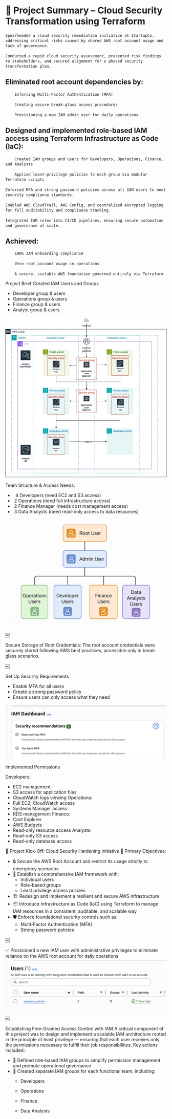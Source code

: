 # 🔹 Project Summary – Cloud Security Transformation using Terraform

    Spearheaded a cloud security remediation initiative at StartupCo, addressing critical risks caused by shared AWS root account usage and lack of governance.

    Conducted a rapid cloud security assessment, presented risk findings to stakeholders, and secured alignment for a phased security transformation plan.

## Eliminated root account dependencies by:

        Enforcing Multi-Factor Authentication (MFA)

        Creating secure break-glass access procedures

        Provisioning a new IAM admin user for daily operations
## Designed and implemented role-based IAM access using Terraform Infrastructure as Code (IaC):

        Created IAM groups and users for Developers, Operations, Finance, and Analysts

        Applied least-privilege policies to each group via modular Terraform scripts

    Enforced MFA and strong password policies across all IAM users to meet security compliance standards.

    Enabled AWS CloudTrail, AWS Config, and centralized encrypted logging for full auditability and compliance tracking.

    Integrated IAM roles into CI/CD pipelines, ensuring secure automation and governance at scale.

## Achieved:

        100% IAM onboarding compliance

        Zero root account usage in operations

        A secure, scalable AWS foundation governed entirely via Terraform





Project Brief
Created IAM Users and Groups
* Developer group & users
* Operations group & users
* Finance group & users
* Analyst group & users

![Design Architecture Diagram](images/design.webp)



Team Structure & Access Needs: 
*   4 Developers (need EC2 and S3 access)
*  2 Operations (need full infrastructure access)
*  2 Finance Manager (needs cost management access)
*  3 Data Analysts (need read-only access to data resources)


![Team Structure](images/root-user.png)


￼

Secure Storage of Root Credentials: The root account credentials were securely stored following AWS best practices, accessible only in break-glass scenarios.



￼


Set Up Security Requirements
* Enable MFA for all users
* Create a strong password policy
* Ensure users can only access what they need

![MFA Enabled](images/security.png)

Implemented  Permissions

Developers:
* EC2 management
* S3 access for application files
* CloudWatch logs viewing
Operations:
* Full EC2, CloudWatch access
* Systems Manager access
* RDS management
Finance:
* Cost Explorer
* AWS Budgets
* Read-only resource access
Analysts:
* Read-only S3 access
* Read-only database access

🔰 Project Kick-Off: Cloud Security Hardening Initiative
🎯 Primary Objectives:
* 🔒 Secure the AWS Root Account and restrict its usage strictly to emergency scenarios
* 👥 Establish a comprehensive IAM framework with:
    * Individual users
    * Role-based groups
    * Least privilege access policies
* 🏗️ Redesign and implement a resilient and secure AWS infrastructure
* 📦 Introduce Infrastructure as Code (IaC) using Terraform to manage IAM resources in a consistent, auditable, and scalable way
* 🛡️ Enforce foundational security controls such as:
    * Multi-Factor Authentication (MFA)
    * Strong password policies

￼


✅ Provisioned a new IAM user with administrative privileges to eliminate reliance on the AWS root account for daily operations
![IAM User Account](images/iam-user.png)
￼

Establishing Fine-Grained Access Control with IAM
A critical component of this project was to design and implement a scalable IAM architecture rooted in the principle of least privilege — ensuring that each user receives only the permissions necessary to fulfill their job responsibilities.
Key actions included:
* 🧩 Defined role-based IAM groups to simplify permission management and promote operational governance
* 👥 Created separate IAM groups for each functional team, including:
    * Developers

    * Operations
    * Finance
    * Data Analysts



